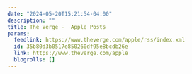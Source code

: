 ```yaml
---
date: "2024-05-20T15:21:54-04:00"
description: ""
title: The Verge -  Apple Posts
params:
  feedlink: https://www.theverge.com/apple/rss/index.xml
  id: 35b80d3b0517e850260df95e8bcdb26e
  link: https://www.theverge.com/apple
  blogrolls: []
---
```

